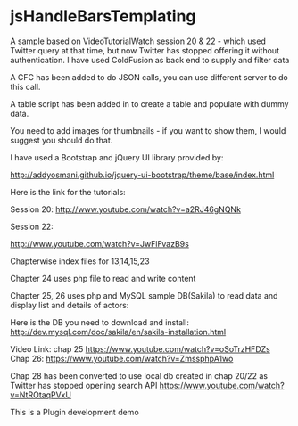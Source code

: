 jsHandleBarsTemplating
======================

 A sample based on VideoTutorialWatch session 20 &amp; 22 - which used Twitter query at that time, but now Twitter has stopped offering it without authentication. I have used ColdFusion as back end to supply and filter data

A CFC has been added to do JSON calls, you can use different server to do this call.

A table script has been added in to create a table and populate with dummy data.

You need to add images for thumbnails - if you want to show them, I would suggest you should do that.

I have used a Bootstrap and jQuery UI library provided by:

http://addyosmani.github.io/jquery-ui-bootstrap/theme/base/index.html

Here is the link for the tutorials:

Session 20:
http://www.youtube.com/watch?v=a2RJ46gNQNk

Session 22:

http://www.youtube.com/watch?v=JwFlFvazB9s

Chapterwise index files for 13,14,15,23

Chapter 24 uses php file to read and write content

Chapter 25, 26 uses php and MySQL sample DB(Sakila) to read data and display list and details of actors:

Here is the DB you need to download and install:
http://dev.mysql.com/doc/sakila/en/sakila-installation.html

Video Link: chap 25 https://www.youtube.com/watch?v=oSoTrzHFDZs
Chap 26: https://www.youtube.com/watch?v=ZmssphpA1wo

Chap 28 has been converted to use local db created in chap 20/22 as Twitter has stopped opening search API
https://www.youtube.com/watch?v=NtROtaqPVxU

This is a Plugin development demo

